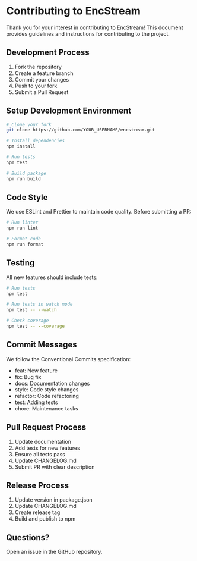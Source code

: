 # Contributing to EncStream

Thank you for your interest in contributing to EncStream! This document provides guidelines and instructions for contributing to the project.

## Development Process

1. Fork the repository
2. Create a feature branch
3. Commit your changes
4. Push to your fork
5. Submit a Pull Request

## Setup Development Environment

```bash
# Clone your fork
git clone https://github.com/YOUR_USERNAME/encstream.git

# Install dependencies
npm install

# Run tests
npm test

# Build package
npm run build
```

## Code Style

We use ESLint and Prettier to maintain code quality. Before submitting a PR:

```bash
# Run linter
npm run lint

# Format code
npm run format
```

## Testing

All new features should include tests:

```bash
# Run tests
npm test

# Run tests in watch mode
npm test -- --watch

# Check coverage
npm test -- --coverage
```

## Commit Messages

We follow the Conventional Commits specification:

- feat: New feature
- fix: Bug fix
- docs: Documentation changes
- style: Code style changes
- refactor: Code refactoring
- test: Adding tests
- chore: Maintenance tasks

## Pull Request Process

1. Update documentation
2. Add tests for new features
3. Ensure all tests pass
4. Update CHANGELOG.md
5. Submit PR with clear description

## Release Process

1. Update version in package.json
2. Update CHANGELOG.md
3. Create release tag
4. Build and publish to npm

## Questions?

Open an issue in the GitHub repository.
